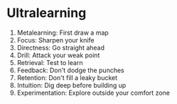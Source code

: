 # Ultralearning
1. Metalearning: First draw a map
2. Focus: Sharpen your knife
3. Directness: Go straight ahead
4. Drill: Attack your weak point
5. Retrieval: Test to learn
6. Feedback: Don't dodge the punches
7. Retention: Don't fill a leaky bucket
8. Intuition: Dig deep before building up
9. Experimentation: Explore outside your comfort zone